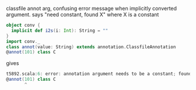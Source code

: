 classfile annot arg, confusing error message when implicitly converted argument. says "need constant, found X"  where X is a constant


```scala
object conv {
  implicit def i2s(i: Int): String = ""
}
import conv._
class annot(value: String) extends annotation.ClassfileAnnotation
@annot(101) class C
```

gives

```scala
t5892.scala:6: error: annotation argument needs to be a constant; found: 101
@annot(101) class C
       ^
```
